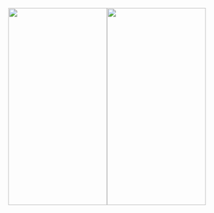 <img src="https://user-images.githubusercontent.com/26844387/103500685-d5ca2d80-4e71-11eb-850f-6d5d4d9781f3.png" width="200" height="400" /><img src="https://user-images.githubusercontent.com/26844387/103500724-f0040b80-4e71-11eb-955c-283e6406c641.png" width="200" height="400" />
